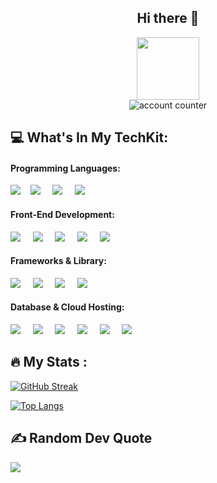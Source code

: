 <div id="header" align="center">
    <h2>Hi there 👋</h2>
</div>

<div id="header" align="center">
  <img src="https://media.giphy.com/media/M9gbBd9nbDrOTu1Mqx/giphy.gif" width="100"/>
</div>

<div id="badges" align="center">
  <img src="https://komarev.com/ghpvc/?username=teetier&style=flat-square&color=blue" alt="account counter"/>
</div>

## 💻 What's In My TechKit:

#### Programming Languages: 

<p align="start"> <img src="https://img.shields.io/badge/JavaScript-black?logo=javascript&logoColor=yellow&style=for-the-badge" /><span>&nbsp;&nbsp;&nbsp;</span>
<img src="https://img.shields.io/badge/Ruby-black?logo=ruby&logoColor=red&style=for-the-badge" />
    <span>&nbsp;&nbsp;&nbsp;</span>
<img src="https://img.shields.io/badge/golang-black?logo=go&logoColor=blue&style=for-the-badge" />
    <span>&nbsp;&nbsp;&nbsp;</span>
<img src="https://img.shields.io/badge/TypeScript-black?logo=typescript&logoColor=blue&style=for-the-badge" />
</p>

#### Front-End Development: 

<p align="start">
<img src="https://img.shields.io/badge/HTML5-black?logo=html5&logoColor=red&style=for-the-badge" />
    <span>&nbsp;&nbsp;&nbsp;</span>
<img src="https://img.shields.io/badge/CSS3-black?logo=css3&logoColor=blue&style=for-the-badge" />
    <span>&nbsp;&nbsp;&nbsp;</span>
<img src="https://img.shields.io/badge/TAILWIND CSS-black?logo=tailwindcss&logoColor=turquoise&style=for-the-badge" />
    <span>&nbsp;&nbsp;&nbsp;</span>
<img src="https://img.shields.io/badge/FIGMA-black?logo=figma&logoColor=orange&style=for-the-badge" />
    <span>&nbsp;&nbsp;&nbsp;</span>
<img src="https://img.shields.io/badge/Framer Motion-black?logo=framer&logoColor=purple&style=for-the-badge" />
</p>

#### Frameworks & Library:

<p align="start">
<img src="https://img.shields.io/badge/NEXT.JS-black?logo=next.js&logoColor=white&style=for-the-badge" />
    <span>&nbsp;&nbsp;&nbsp;</span>
<img src="https://img.shields.io/badge/NODE.JS-black?logo=node.js&logoColor=green&style=for-the-badge" />
    <span>&nbsp;&nbsp;&nbsp;</span>
<img src="https://img.shields.io/badge/REACT.JS-black?logo=react&logoColor=blue&style=for-the-badge" />
    <span>&nbsp;&nbsp;&nbsp;</span>
<img src="https://img.shields.io/badge/RUBY ON RAILS-black?logo=rubyonrails&logoColor=red&style=for-the-badge" />
</p>

#### Database & Cloud Hosting:

<p align="start">
  <img src="https://img.shields.io/badge/sqlite-black?logo=sqlite&logoColor=blue&style=for-the-badge" />
    <span>&nbsp;&nbsp;&nbsp;</span>
<img src="https://img.shields.io/badge/MySQL-black?logo=mysql&logoColor=orange&style=for-the-badge" />
    <span>&nbsp;&nbsp;&nbsp;</span>
<img src="https://img.shields.io/badge/MongoDB-black?logo=mongodb&logoColor=green&style=for-the-badge" />
    <span>&nbsp;&nbsp;&nbsp;</span>
<img src="https://img.shields.io/badge/VERCEL-black?logo=vercel&logoColor=white&style=for-the-badge" />
    <span>&nbsp;&nbsp;&nbsp;</span>
<img src="https://img.shields.io/badge/Netlify-black?logo=netlify&logoColor=blue&style=for-the-badge" />
    <span>&nbsp;&nbsp;&nbsp;</span>
<img src="https://img.shields.io/badge/Render-black?logo=render&logoColor=white&style=for-the-badge" />
    <span>&nbsp;&nbsp;&nbsp;</span>
</p>

## :fire: My Stats :
[![GitHub Streak](http://github-readme-streak-stats.herokuapp.com?user=teetier&theme=dark&background=000000)](https://git.io/streak-stats)

[![Top Langs](https://github-readme-stats.vercel.app/api/top-langs/?username=teetier&layout=compact&theme=vision-friendly-dark)](https://github.com/anuraghazra/github-readme-stats)

## ✍️ Random Dev Quote
![](https://quotes-github-readme.vercel.app/api?type=horizontal&theme=radical)
